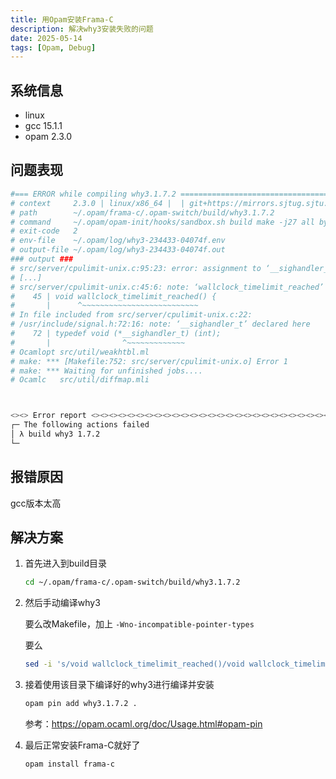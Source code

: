 ```yaml
---
title: 用Opam安装Frama-C
description: 解决why3安装失败的问题
date: 2025-05-14
tags: [Opam, Debug]
---
```


## 系统信息

* linux
* gcc 15.1.1
* opam 2.3.0

## 问题表现

```bash
#=== ERROR while compiling why3.1.7.2 =========================================#
# context     2.3.0 | linux/x86_64 |  | git+https://mirrors.sjtug.sjtu.edu.cn/git/opam-repository.git
# path        ~/.opam/frama-c/.opam-switch/build/why3.1.7.2
# command     ~/.opam/opam-init/hooks/sandbox.sh build make -j27 all byte
# exit-code   2
# env-file    ~/.opam/log/why3-234433-04074f.env
# output-file ~/.opam/log/why3-234433-04074f.out
### output ###
# src/server/cpulimit-unix.c:95:23: error: assignment to ‘__sighandler_t’ {aka ‘void (*)(int)’} from incompatible pointer type ‘void (*)(void)’ [-Wincompatible-pointer-types]
# [...]
# src/server/cpulimit-unix.c:45:6: note: ‘wallclock_timelimit_reached’ declared here
#    45 | void wallclock_timelimit_reached() {
#       |      ^~~~~~~~~~~~~~~~~~~~~~~~~~~
# In file included from src/server/cpulimit-unix.c:22:
# /usr/include/signal.h:72:16: note: ‘__sighandler_t’ declared here
#    72 | typedef void (*__sighandler_t) (int);
#       |                ^~~~~~~~~~~~~~
# Ocamlopt src/util/weakhtbl.ml
# make: *** [Makefile:752: src/server/cpulimit-unix.o] Error 1
# make: *** Waiting for unfinished jobs....
# Ocamlc   src/util/diffmap.mli



<><> Error report <><><><><><><><><><><><><><><><><><><><><><><><><><><><><><><>
┌─ The following actions failed
│ λ build why3 1.7.2
└─
```

## 报错原因

gcc版本太高

## 解决方案

1. 首先进入到build目录

    ```bash
    cd ~/.opam/frama-c/.opam-switch/build/why3.1.7.2
    ```

2. 然后手动编译why3

    要么改Makefile，加上 `-Wno-incompatible-pointer-types`

    要么

    ```bash
    sed -i 's/void wallclock_timelimit_reached()/void wallclock_timelimit_reached(int signum)/' src/server/cpulimit-unix.c
    ```

3. 接着使用该目录下编译好的why3进行编译并安装

    ```bash
    opam pin add why3.1.7.2 .
    ```

    参考：https://opam.ocaml.org/doc/Usage.html#opam-pin

4. 最后正常安装Frama-C就好了

    ```bash
    opam install frama-c
    ```
